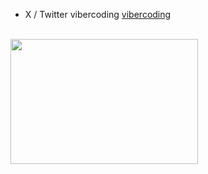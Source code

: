 - X / Twitter vibercoding [vibercoding](https://x.com/vibercoding)

<br />

<img src="https://p6-juejin.byteimg.com/tos-cn-i-k3u1fbpfcp/5f538490081048b695f965ee28285577~tplv-k3u1fbpfcp-watermark.image?" width="300px" height="200px">


